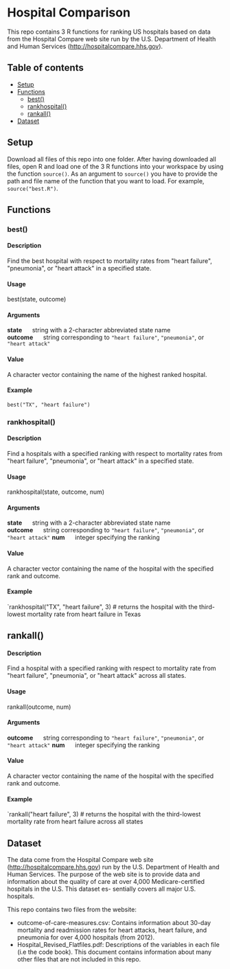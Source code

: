 # Hospital Comparison

This repo contains 3 R functions for ranking US hospitals based on data from the Hospital Compare web site
run by the U.S. Department of Health and Human Services (http://hospitalcompare.hhs.gov). 

## Table of contents
- [Setup](#setup)
- [Functions](#functions)
	- [best()](#best)
	- [rankhospital()](#rankhospital)
	- [rankall()](#rankall)
- [Dataset](#dataset)

## Setup
Download all files of this repo into one folder. After having downloaded all files, open R and load one of the 3 R functions into your workspace by using the function `source()`. As an argument to `source()` you have to provide the path and file name of the function that you want to load.
For example, `source("best.R")`.
 
## Functions

### best()

#### Description
Find the best hospital with respect to mortality rates from "heart failure", "pneumonia", or "heart attack" in a specified state.

#### Usage 
best(state, outcome) 

#### Arguments
**state**&nbsp;&nbsp;&nbsp;&nbsp;&nbsp;&nbsp;string with a 2-character abbreviated state name<br>
**outcome**&nbsp;&nbsp;&nbsp;&nbsp;&nbsp;&nbsp;string corresponding to `"heart failure"`, `"pneumonia"`, or `"heart attack"`

#### Value
A character vector containing the name of the highest ranked hospital.

#### Example

`best("TX", "heart failure")`

### rankhospital()

#### Description
Find a hospitals with a specified ranking with respect to mortality rates from "heart failure", "pneumonia", or "heart attack" in a specified state.

#### Usage 
rankhospital(state, outcome, num) 

#### Arguments
**state**&nbsp;&nbsp;&nbsp;&nbsp;&nbsp;&nbsp;string with a 2-character abbreviated state name<br>
**outcome**&nbsp;&nbsp;&nbsp;&nbsp;&nbsp;&nbsp;string corresponding to `"heart failure"`, `"pneumonia"`, or `"heart attack"`
**num**&nbsp;&nbsp;&nbsp;&nbsp;&nbsp;&nbsp;integer specifying the ranking
#### Value
A character vector containing the name of the hospital with the specified rank and outcome.

#### Example

`rankhospital("TX", "heart failure", 3) # returns the hospital with the third-lowest mortality rate from heart failure in Texas
  
## rankall()

#### Description
Find a hospital with a specified ranking with respect to mortality rate from "heart failure", "pneumonia", or "heart attack" across all states.

#### Usage 
rankall(outcome, num) 

#### Arguments
**outcome**&nbsp;&nbsp;&nbsp;&nbsp;&nbsp;&nbsp;string corresponding to `"heart failure"`, `"pneumonia"`, or `"heart attack"`
**num**&nbsp;&nbsp;&nbsp;&nbsp;&nbsp;&nbsp;integer specifying the ranking

#### Value
A character vector containing the name of the hospital with the specified rank and outcome.

#### Example

`rankall("heart failure", 3) # returns the hospital with the third-lowest mortality rate from heart failure across all states

## Dataset

The data come from the Hospital Compare web site (http://hospitalcompare.hhs.gov)
run by the U.S. Department of Health and Human Services. The purpose of the web site is to provide data and
information about the quality of care at over 4,000 Medicare-certified hospitals in the U.S. This dataset es-
sentially covers all major U.S. hospitals. 

This repo contains two files from the website:
* outcome-of-care-measures.csv: Contains information about 30-day mortality and readmission rates
for heart attacks, heart failure, and pneumonia for over 4,000 hospitals (from 2012).
* Hospital_Revised_Flatfiles.pdf: Descriptions of the variables in each file (i.e the code book). This document contains information about many other files that are not included in this repo.

